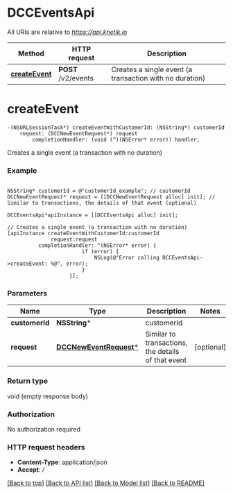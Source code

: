 # DCCEventsApi

All URIs are relative to *https://api.knetik.io*

Method | HTTP request | Description
------------- | ------------- | -------------
[**createEvent**](DCCEventsApi.md#createevent) | **POST** /v2/events | Creates a single event (a transaction with no duration)


# **createEvent**
```objc
-(NSURLSessionTask*) createEventWithCustomerId: (NSString*) customerId
    request: (DCCNewEventRequest*) request
        completionHandler: (void (^)(NSError* error)) handler;
```

Creates a single event (a transaction with no duration)

### Example 
```objc

NSString* customerId = @"customerId_example"; // customerId
DCCNewEventRequest* request = [[DCCNewEventRequest alloc] init]; // Similar to transactions, the details of that event (optional)

DCCEventsApi*apiInstance = [[DCCEventsApi alloc] init];

// Creates a single event (a transaction with no duration)
[apiInstance createEventWithCustomerId:customerId
              request:request
          completionHandler: ^(NSError* error) {
                        if (error) {
                            NSLog(@"Error calling DCCEventsApi->createEvent: %@", error);
                        }
                    }];
```

### Parameters

Name | Type | Description  | Notes
------------- | ------------- | ------------- | -------------
 **customerId** | **NSString***| customerId | 
 **request** | [**DCCNewEventRequest***](DCCNewEventRequest.md)| Similar to transactions, the details of that event | [optional] 

### Return type

void (empty response body)

### Authorization

No authorization required

### HTTP request headers

 - **Content-Type**: application/json
 - **Accept**: */*

[[Back to top]](#) [[Back to API list]](../README.md#documentation-for-api-endpoints) [[Back to Model list]](../README.md#documentation-for-models) [[Back to README]](../README.md)

